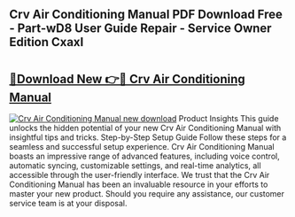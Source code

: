 ## Crv Air Conditioning Manual PDF Download Free - Part-wD8 User Guide Repair - Service Owner Edition CxaxI

# <h2><a href="http://bc71436.oget.top/?id=Crv+Air+Conditioning+Manual">🔗Download New 👉🔴 Crv Air Conditioning Manual</a></h2>

[![Crv Air Conditioning Manual new download](https://i.imgur.com/5g1atiW.png)](http://bc71436.oget.top/?id=Crv+Air+Conditioning+Manual)
Product Insights This guide unlocks the hidden potential of your new Crv Air Conditioning Manual with insightful tips and tricks. Step-by-Step Setup Guide Follow these steps for a seamless and successful setup experience. Crv Air Conditioning Manual boasts an impressive range of advanced features, including voice control, automatic syncing, customizable settings, and real-time analytics, all accessible through the user-friendly interface. We trust that the Crv Air Conditioning Manual has been an invaluable resource in your efforts to master your new product. Should you require any assistance, our customer service team is at your disposal.
